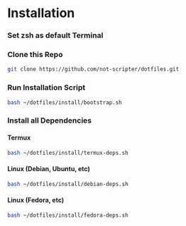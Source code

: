 # Installation

### Set zsh as default Terminal

### Clone this Repo

```bash
git clone https://github.com/not-scripter/dotfiles.git
```

### Run Installation Script

```bash
bash ~/dotfiles/install/bootstrap.sh
```

### Install all Dependencies

#### Termux

```bash
bash ~/dotfiles/install/termux-deps.sh
```

#### Linux (Debian, Ubuntu, etc)

```bash
bash ~/dotfiles/install/debian-deps.sh
```

#### Linux (Fedora, etc)

```bash
bash ~/dotfiles/install/fedora-deps.sh
```
